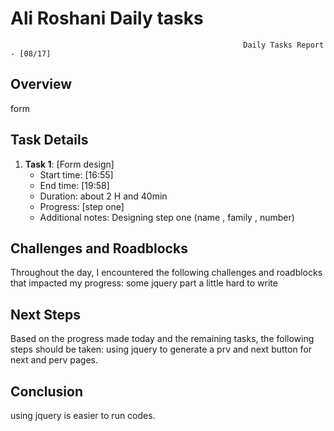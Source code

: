 # Ali Roshani Daily tasks
                                                        Daily Tasks Report - [08/17]
 
## Overview

form
 
## Task Details

1. **Task 1**: [Form design]
   - Start time: [16:55]
   - End time: [19:58]
   - Duration:  about 2 H and 40min
   - Progress: [step one]
   - Additional notes: Designing step one (name , family , number)

## Challenges and Roadblocks

Throughout the day, I encountered the following challenges and roadblocks that impacted my progress:
some jquery part a little hard to write


## Next Steps

Based on the progress made today and the remaining tasks, the following steps should be taken:
using jquery to generate a prv and next button for next and perv pages.


## Conclusion
using jquery is easier to run codes.

